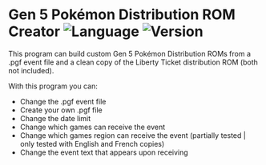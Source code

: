 # Gen 5 Pokémon Distribution ROM Creator ![Language](https://img.shields.io/badge/Language-Visual%20Basic-blue.svg) ![Version](https://img.shields.io/badge/dynamic/json.svg?label=Version&url=https%3A%2F%2Fraw.githubusercontent.com%2FPlasticJustice%2FPKMG5DC%2Fmaster%2FGen5%2520Distribution%2520Creator%2Fbin%2FDebug%2Fversion.json&query=%24.version&colorB=10ADED&prefix=v)

This program can build custom Gen 5 Pokémon Distribution ROMs from a .pgf event file and a clean copy of the Liberty Ticket distribution ROM (both not included).

 With this program you can:
 - Change the .pgf event file
 - Create your own .pgf file
 - Change the date limit
 - Change which games can receive the event
 - Change which games region can receive the event (partially tested | only tested with English and French copies)
 - Change the event text that appears upon receiving
